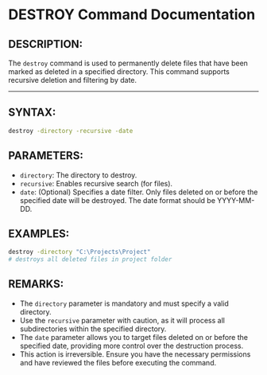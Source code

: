 # DESTROY Command Documentation

## DESCRIPTION:
The `destroy` command is used to permanently delete files that have been marked as deleted in a specified directory. This command supports recursive deletion and filtering by date.

---

## SYNTAX:
```bash
destroy -directory -recursive -date 
```

## PARAMETERS:

- `directory`: The directory to destroy.
- `recursive`: Enables recursive search (for files).
- `date`: (Optional) Specifies a date filter. Only files deleted on or before the specified date will be destroyed. The date format should be YYYY-MM-DD.


## EXAMPLES:
```bash
destroy -directory "C:\Projects\Project"
# destroys all deleted files in project folder
```
## REMARKS:

- The `directory` parameter is mandatory and must specify a valid directory.
- Use the `recursive` parameter with caution, as it will process all subdirectories within the specified directory.
- The `date` parameter allows you to target files deleted on or before the specified date, providing more control over the destruction process.
- This action is irreversible. Ensure you have the necessary permissions and have reviewed the files before executing the command.
